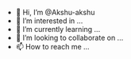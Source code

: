 - 👋 Hi, I’m @Akshu-akshu
- 👀 I’m interested in ...
- 🌱 I’m currently learning ...
- 💞️ I’m looking to collaborate on ...
- 📫 How to reach me ...

<!---
Akshu-akshu/Akshu-akshu is a ✨ special ✨ repository because its `README.md` (this file) appears on your GitHub profile.
You can click the Preview link to take a look at your changes.
--->

